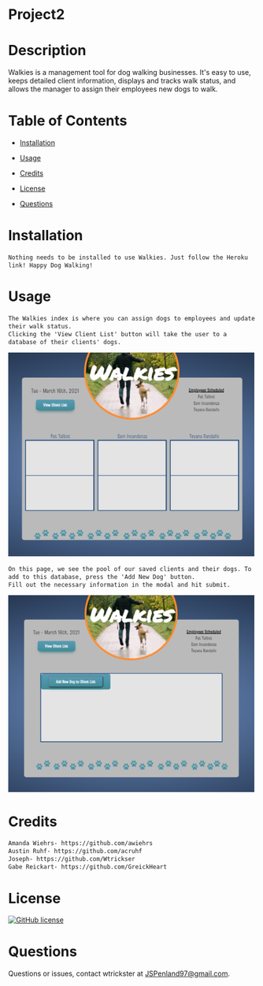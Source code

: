 # Project2


# Description

Walkies is a management tool for dog walking businesses. It's easy to use, keeps detailed client information, displays and tracks walk status, and allows the manager to assign their employees new dogs to walk. 



# Table of Contents 

* [Installation](#installation)

* [Usage](#usage)

* [Credits](#credits)

* [License](#license)

* [Questions](#questions)

# Installation
    Nothing needs to be installed to use Walkies. Just follow the Heroku link! Happy Dog Walking!

# Usage
    The Walkies index is where you can assign dogs to employees and update their walk status. 
    Clicking the 'View Client List' button will take the user to a database of their clients' dogs.

<img src = /public/images/WalkiesScreenshot.png  width=500>


    On this page, we see the pool of our saved clients and their dogs. To add to this database, press the 'Add New Dog' button. 
    Fill out the necessary information in the modal and hit submit.

<img src = public/images/WalkiesScreenshot2.png width=500>



# Credits
    Amanda Wiehrs- https://github.com/awiehrs
    Austin Ruhf- https://github.com/acruhf
    Joseph- https://github.com/Wtrickser
    Gabe Reickart- https://github.com/GreickHeart

# License

[![GitHub license](https://img.shields.io/badge/license-MIT-blue.svg)](https://github.com/awiehrs/walkies-test) 


# Questions

Questions or issues, contact wtrickster at JSPenland97@gmail.com.

